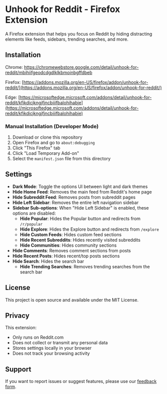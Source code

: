# Unhook for Reddit - Firefox Extension

A Firefox extension that helps you focus on Reddit by hiding distracting elements like feeds, sidebars, trending searches, and more.

## Installation

Chrome: [https://chromewebstore.google.com/detail/unhook-for-reddit/mbihiifgeodcdgdlklkbmoinbgffdbeb ](https://chromewebstore.google.com/detail/unhook-for-reddit/mbihiifgeodcdgdlklkbmoinbgffdbeb )

Firefox: [https://addons.mozilla.org/en-US/firefox/addon/unhook-for-reddit/](https://addons.mozilla.org/en-US/firefox/addon/unhook-for-reddit/)

Edge: [https://microsoftedge.microsoft.com/addons/detail/unhook-for-reddit/kfikdicjkngjfjncbiiifbalohihabje](https://microsoftedge.microsoft.com/addons/detail/unhook-for-reddit/kfikdicjkngjfjncbiiifbalohihabje)

### Manual Installation (Developer Mode)
1. Download or clone this repository
2. Open Firefox and go to `about:debugging`
3. Click "This Firefox" tab
4. Click "Load Temporary Add-on"
5. Select the `manifest.json` file from this directory

## Settings

- **Dark Mode**: Toggle the options UI between light and dark themes
- **Hide Home Feed**: Removes the main feed from Reddit's home page
- **Hide Subreddit Feed**: Removes posts from subreddit pages
- **Hide Left Sidebar**: Removes the entire left navigation sidebar
- **Sidebar Sub-options**: When "Hide Left Sidebar" is enabled, these options are disabled:
  - **Hide Popular**: Hides the Popular button and redirects from `/r/popular`
  - **Hide Explore**: Hides the Explore button and redirects from `/explore`
  - **Hide Custom Feeds**: Hides custom feed sections
  - **Hide Recent Subreddits**: Hides recently visited subreddits
  - **Hide Communities**: Hides community sections
- **Hide Comments**: Removes comment sections from posts
- **Hide Recent Posts**: Hides recent/top posts sections
- **Hide Search**: Hides the search bar
  - **Hide Trending Searches**: Removes trending searches from the search bar

## License

This project is open source and available under the MIT License.

## Privacy

This extension:
- Only runs on Reddit.com
- Does not collect or transmit any personal data
- Stores settings locally in your browser
- Does not track your browsing activity

## Support

If you want to report issues or suggest features, please use our [feedback form](https://forms.gle/wB7BN8a7Be9aJTRq7).

